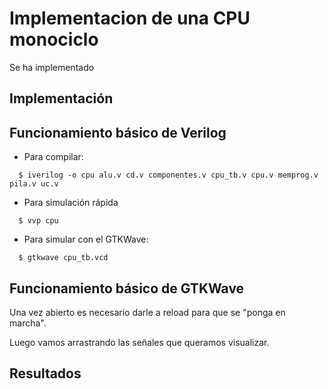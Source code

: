 # Implementacion de una CPU monociclo
Se ha implementado 

## Implementación



## Funcionamiento básico de Verilog

- Para compilar:
```terminal
  $ iverilog -o cpu alu.v cd.v componentes.v cpu_tb.v cpu.v memprog.v pila.v uc.v
```

- Para simulación rápida
```terminal
  $ vvp cpu
```

- Para simular con el GTKWave:
```terminal
  $ gtkwave cpu_tb.vcd
```


## Funcionamiento básico de GTKWave
Una vez abierto es necesario darle a reload para que se "ponga en marcha".

Luego vamos arrastrando las señales que queramos visualizar.

## Resultados
